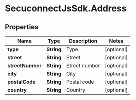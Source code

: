 # SecuconnectJsSdk.Address

## Properties
Name | Type | Description | Notes
------------ | ------------- | ------------- | -------------
**type** | **String** | Type | [optional] 
**street** | **String** | Street | [optional] 
**streetNumber** | **String** | Street number | [optional] 
**city** | **String** | City | [optional] 
**postalCode** | **String** | Postal code | [optional] 
**country** | **String** | Country | [optional] 


